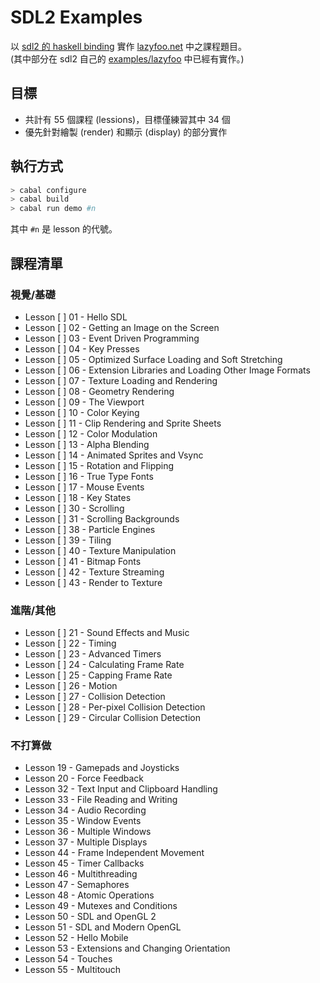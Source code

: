 # SDL2 Examples

以 [sdl2 的 haskell binding](https://hackage.haskell.org/package/sdl2) 實作 [lazyfoo.net](http://lazyfoo.net/tutorials/SDL/) 中之課程題目。  
(其中部分在 sdl2 自己的 [examples/lazyfoo](https://github.com/haskell-game/sdl2/tree/master/examples/lazyfoo) 中已經有實作。)

## 目標

+ 共計有 55 個課程 (lessions)，目標僅練習其中 34 個
+ 優先針對繪製 (render) 和顯示 (display) 的部分實作

## 執行方式

```bash
> cabal configure
> cabal build
> cabal run demo #n
```

其中 `#n` 是 lesson 的代號。

## 課程清單

### 視覺/基礎

+ Lesson [ ] 01 - Hello SDL
+ Lesson [ ] 02 - Getting an Image on the Screen
+ Lesson [ ] 03 - Event Driven Programming
+ Lesson [ ] 04 - Key Presses
+ Lesson [ ] 05 - Optimized Surface Loading and Soft Stretching
+ Lesson [ ] 06 - Extension Libraries and Loading Other Image Formats
+ Lesson [ ] 07 - Texture Loading and Rendering
+ Lesson [ ] 08 - Geometry Rendering
+ Lesson [ ] 09 - The Viewport
+ Lesson [ ] 10 - Color Keying
+ Lesson [ ] 11 - Clip Rendering and Sprite Sheets
+ Lesson [ ] 12 - Color Modulation
+ Lesson [ ] 13 - Alpha Blending
+ Lesson [ ] 14 - Animated Sprites and Vsync
+ Lesson [ ] 15 - Rotation and Flipping
+ Lesson [ ] 16 - True Type Fonts
+ Lesson [ ] 17 - Mouse Events
+ Lesson [ ] 18 - Key States
+ Lesson [ ] 30 - Scrolling
+ Lesson [ ] 31 - Scrolling Backgrounds
+ Lesson [ ] 38 - Particle Engines
+ Lesson [ ] 39 - Tiling
+ Lesson [ ] 40 - Texture Manipulation
+ Lesson [ ] 41 - Bitmap Fonts
+ Lesson [ ] 42 - Texture Streaming
+ Lesson [ ] 43 - Render to Texture

### 進階/其他

+ Lesson [ ] 21 - Sound Effects and Music
+ Lesson [ ] 22 - Timing
+ Lesson [ ] 23 - Advanced Timers
+ Lesson [ ] 24 - Calculating Frame Rate
+ Lesson [ ] 25 - Capping Frame Rate
+ Lesson [ ] 26 - Motion
+ Lesson [ ] 27 - Collision Detection
+ Lesson [ ] 28 - Per-pixel Collision Detection
+ Lesson [ ] 29 - Circular Collision Detection

### 不打算做

+ Lesson 19 - Gamepads and Joysticks
+ Lesson 20 - Force Feedback
+ Lesson 32 - Text Input and Clipboard Handling
+ Lesson 33 - File Reading and Writing
+ Lesson 34 - Audio Recording
+ Lesson 35 - Window Events
+ Lesson 36 - Multiple Windows
+ Lesson 37 - Multiple Displays
+ Lesson 44 - Frame Independent Movement
+ Lesson 45 - Timer Callbacks
+ Lesson 46 - Multithreading
+ Lesson 47 - Semaphores
+ Lesson 48 - Atomic Operations
+ Lesson 49 - Mutexes and Conditions
+ Lesson 50 - SDL and OpenGL 2
+ Lesson 51 - SDL and Modern OpenGL
+ Lesson 52 - Hello Mobile
+ Lesson 53 - Extensions and Changing Orientation
+ Lesson 54 - Touches
+ Lesson 55 - Multitouch

